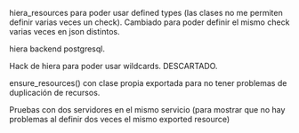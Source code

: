 hiera_resources para poder usar defined types (las clases no me permiten definir varias veces un check). Cambiado para poder definir el mismo check varias veces en json distintos.

hiera backend postgresql.

Hack de hiera para poder usar wildcards. DESCARTADO.

ensure_resources() con clase propia exportada para no tener problemas de duplicación de recursos.

Pruebas con dos servidores en el mismo servicio (para mostrar que no hay problemas al definir dos veces el mismo exported resource)
